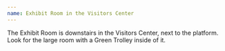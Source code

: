 ```yaml
---
name: Exhibit Room in the Visitors Center
---
```


The Exhibit Room is downstairs in the Visitors Center, next to the platform. Look for the large room with a Green Trolley inside of it.